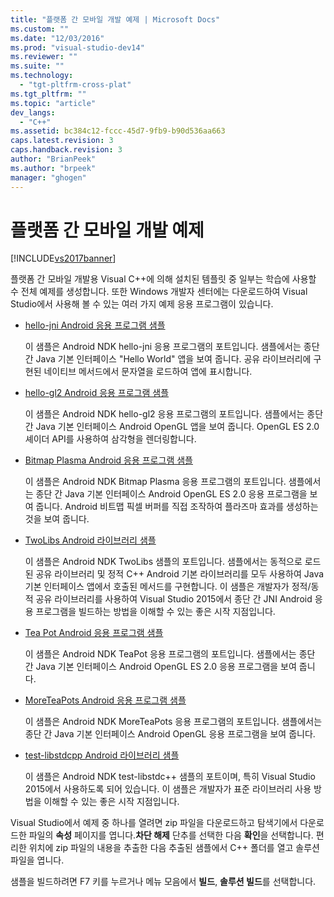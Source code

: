```yaml
---
title: "플랫폼 간 모바일 개발 예제 | Microsoft Docs"
ms.custom: ""
ms.date: "12/03/2016"
ms.prod: "visual-studio-dev14"
ms.reviewer: ""
ms.suite: ""
ms.technology: 
  - "tgt-pltfrm-cross-plat"
ms.tgt_pltfrm: ""
ms.topic: "article"
dev_langs: 
  - "C++"
ms.assetid: bc384c12-fccc-45d7-9fb9-b90d536aa663
caps.latest.revision: 3
caps.handback.revision: 3
author: "BrianPeek"
ms.author: "brpeek"
manager: "ghogen"
---
```

# 플랫폼 간 모바일 개발 예제
[!INCLUDE[vs2017banner](../code-quality/includes/vs2017banner.md)]

플랫폼 간 모바일 개발용 Visual C\+\+에 의해 설치된 템플릿 중 일부는 학습에 사용할 수 전체 예제를 생성합니다. 또한 Windows 개발자 센터에는 다운로드하여 Visual Studio에서 사용해 볼 수 있는 여러 가지 예제 응용 프로그램이 있습니다.  
  
-   [hello\-jni Android 응용 프로그램 샘플](https://code.msdn.microsoft.com/hello-jni-Android-790ab73d)  
  
     이 샘플은 Android NDK hello\-jni 응용 프로그램의 포트입니다. 샘플에서는 종단 간 Java 기본 인터페이스 "Hello World" 앱을 보여 줍니다. 공유 라이브러리에 구현된 네이티브 메서드에서 문자열을 로드하여 앱에 표시합니다.  
  
-   [hello\-gl2 Android 응용 프로그램 샘플](https://code.msdn.microsoft.com/hello-gl2-Android-3b61896c)  
  
     이 샘플은 Android NDK hello\-gl2 응용 프로그램의 포트입니다. 샘플에서는 종단 간 Java 기본 인터페이스 Android OpenGL 앱을 보여 줍니다. OpenGL ES 2.0 셰이더 API를 사용하여 삼각형을 렌더링합니다.  
  
-   [Bitmap Plasma Android 응용 프로그램 샘플](https://code.msdn.microsoft.com/Bitmap-Plasma-Android-77ae296a)  
  
     이 샘플은 Android NDK Bitmap Plasma 응용 프로그램의 포트입니다. 샘플에서는 종단 간 Java 기본 인터페이스 Android OpenGL ES 2.0 응용 프로그램을 보여 줍니다. Android 비트맵 픽셀 버퍼를 직접 조작하여 플라즈마 효과를 생성하는 것을 보여 줍니다.  
  
-   [TwoLibs Android 라이브러리 샘플](https://code.msdn.microsoft.com/TwoLibs-Android-Library-6396e5c4)  
  
     이 샘플은 Android NDK TwoLibs 샘플의 포트입니다. 샘플에서는 동적으로 로드된 공유 라이브러리 및 정적 C\+\+ Android 기본 라이브러리를 모두 사용하여 Java 기본 인터페이스 앱에서 호출된 메서드를 구현합니다. 이 샘플은 개발자가 정적\/동적 공유 라이브러리를 사용하여 Visual Studio 2015에서 종단 간 JNI Android 응용 프로그램을 빌드하는 방법을 이해할 수 있는 좋은 시작 지점입니다.  
  
-   [Tea Pot Android 응용 프로그램 샘플](https://code.msdn.microsoft.com/Tea-Pot-Android-Application-e7c05d73)  
  
     이 샘플은 Android NDK TeaPot 응용 프로그램의 포트입니다. 샘플에서는 종단 간 Java 기본 인터페이스 Android OpenGL ES 2.0 응용 프로그램을 보여 줍니다.  
  
-   [MoreTeaPots Android 응용 프로그램 샘플](https://code.msdn.microsoft.com/MoreTeaPots-Android-a9bd8549)  
  
     이 샘플은 Android NDK MoreTeaPots 응용 프로그램의 포트입니다. 샘플에서는 종단 간 Java 기본 인터페이스 Android OpenGL 응용 프로그램을 보여 줍니다.  
  
-   [test\-libstdcpp Android 라이브러리 샘플](https://code.msdn.microsoft.com/test-libstdcpp-Android-00b548f5)  
  
     이 샘플은 Android NDK test\-libstdc\+\+ 샘플의 포트이며, 특히 Visual Studio 2015에서 사용하도록 되어 있습니다. 이 샘플은 개발자가 표준 라이브러리 사용 방법을 이해할 수 있는 좋은 시작 지점입니다.  
  
 Visual Studio에서 예제 중 하나를 열려면 zip 파일을 다운로드하고 탐색기에서 다운로드한 파일의 **속성** 페이지를 엽니다.**차단 해제** 단추를 선택한 다음 **확인**을 선택합니다. 편리한 위치에 zip 파일의 내용을 추출한 다음 추출된 샘플에서 C\+\+ 폴더를 열고 솔루션 파일을 엽니다.  
  
 샘플을 빌드하려면 F7 키를 누르거나 메뉴 모음에서 **빌드**, **솔루션 빌드**를 선택합니다.